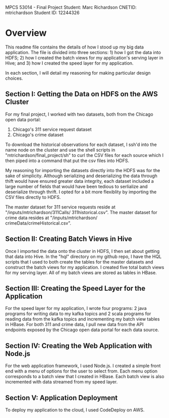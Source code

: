 MPCS 53014 - Final Project
Student: Marc Richardson
CNETID: mtrichardson
Student ID: 12244326

# Overview

This readme file contains the details of how I stood up my big data application. The file is
divided into three sections: 1) how I got the data into HDFS; 2) how I created the batch views
for my application's serving layer in Hive; and 3) how I created the speed layer for my 
application.

In each section, I will detail my reasoning for making particular design choices.

## Section I: Getting the Data on HDFS on the AWS Cluster

For my final project, I worked with two datasets, both from the Chicago open data portal:

1) Chicago's 311 service request dataset 
2) Chicago's crime dataset

To download the historical observations for each dataset, I ssh'd into the name node on the 
cluster and use the shell scripts in "mtrichardson/final_project/sh" to curl the CSV files 
for each source which I then piped into a command that put the csv files into HDFS.

My reasoning for importing the datasets directly into the HDFS was for the sake of simplicity.
Although serializing and deserializing the data through thift would have ensured greater data
integrity, each dataset included a large number of fields that would have been tedious to 
serlialize and deserialize through thrift. I opted for a bit more flexiblity by importing
the CSV files directly to HDFS.

The master dataset for 311 service requests reside at "/inputs/mtrichardson/311Calls/
311historical.csv". The master dataset for crime data resides at "/inputs/mtrichardson/
crimeData/crimeHistorical.csv".

## Section II: Creating Batch Views in Hive

Once I imported the data onto the cluster in HDFS, I then set about getting that data into 
Hive. In the "hql" directory on my github repo, I have the HQL scripts that I used to both 
create the tables for the master datasets and construct the batch views for my application. I 
created five total batch views for my serving layer. All of my batch views are stored as 
tables in HBase.

## Section III: Creating the Speed Layer for the Application

For the speed layer for my application, I wrote four programs: 2 java programs for writing 
data to my kafka topics and 2 scala programs for reading data from the kafka topics and
incrementing my batch view tables in HBase. For both 311 and crime data, I pull new data from
the API endpoints exposed by the Chicago open data portal for each data source.

## Section IV: Creating the Web Application with Node.js

For the web application framework, I used Node.js. I created a simple front end with a menu of
options for the user to select from. Each menu option corresponds to a batch view that I 
created in HBase. Each batch view is also incremented with data streamed from my speed layer.

## Section V: Application Deployment

To deploy my application to the cloud, I used CodeDeploy on AWS.
